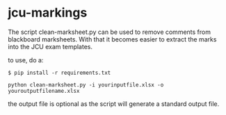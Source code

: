 # jcu-markings

The script clean-marksheet.py can be used to remove comments from blackboard marksheets.
With that it becomes easier to extract the marks into the JCU exam templates.

to use, do a:

```shell
$ pip install -r requirements.txt

python clean-marksheet.py -i yourinputfile.xlsx -o youroutputfilename.xlsx
```

the output file is optional as the script will generate a standard output file.